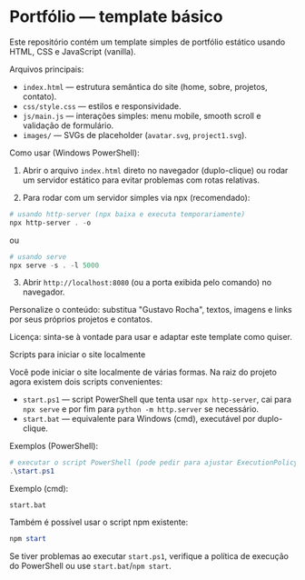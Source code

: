 # Portfólio — template básico

Este repositório contém um template simples de portfólio estático usando HTML, CSS e JavaScript (vanilla).

Arquivos principais:

- `index.html` — estrutura semântica do site (home, sobre, projetos, contato).
- `css/style.css` — estilos e responsividade.
- `js/main.js` — interações simples: menu mobile, smooth scroll e validação de formulário.
- `images/` — SVGs de placeholder (`avatar.svg`, `project1.svg`).

Como usar (Windows PowerShell):

1. Abrir o arquivo `index.html` direto no navegador (duplo-clique) ou rodar um servidor estático para evitar problemas com rotas relativas.

2. Para rodar com um servidor simples via npx (recomendado):

```powershell
# usando http-server (npx baixa e executa temporariamente)
npx http-server . -o
```

ou

```powershell
# usando serve
npx serve -s . -l 5000
```

3. Abrir `http://localhost:8080` (ou a porta exibida pelo comando) no navegador.

Personalize o conteúdo: substitua "Gustavo Rocha", textos, imagens e links por seus próprios projetos e contatos.

Licença: sinta-se à vontade para usar e adaptar este template como quiser.

Scripts para iniciar o site localmente

Você pode iniciar o site localmente de várias formas. Na raiz do projeto agora existem dois scripts convenientes:

- `start.ps1` — script PowerShell que tenta usar `npx http-server`, cai para `npx serve` e por fim para `python -m http.server` se necessário.
- `start.bat` — equivalente para Windows (cmd), executável por duplo-clique.

Exemplos (PowerShell):

```powershell
# executar o script PowerShell (pode pedir para ajustar ExecutionPolicy)
.\start.ps1
```

Exemplo (cmd):

```batch
start.bat
```

Também é possível usar o script npm existente:

```powershell
npm start
```

Se tiver problemas ao executar `start.ps1`, verifique a política de execução do PowerShell ou use `start.bat`/`npm start`.
